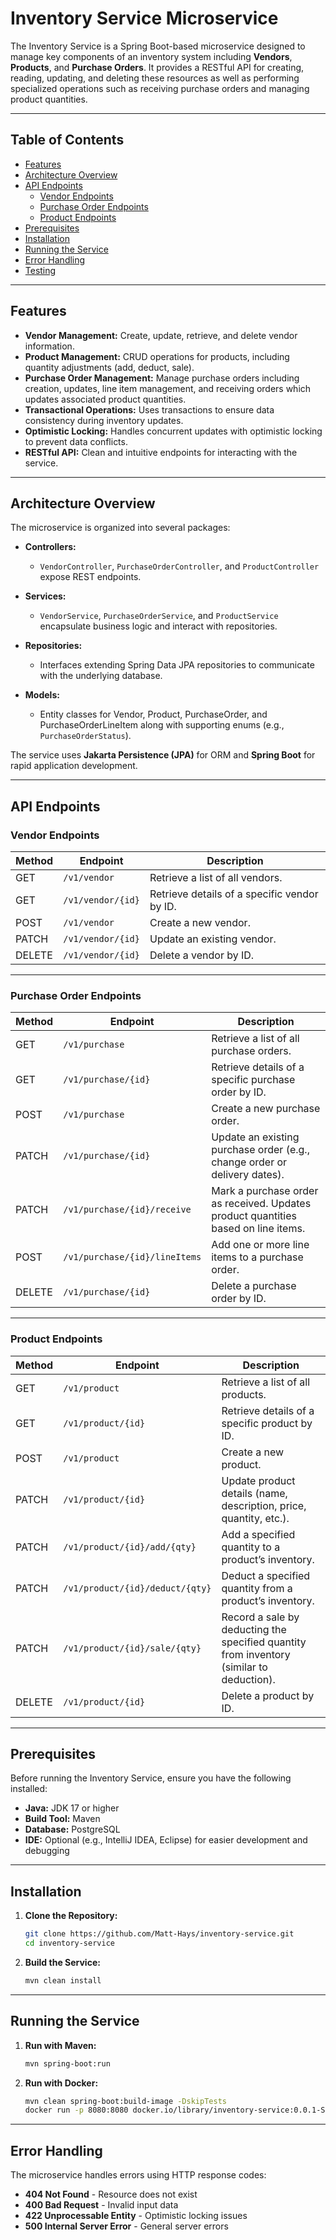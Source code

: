 # Inventory Service Microservice

The Inventory Service is a Spring Boot-based microservice designed to manage key components of an inventory system
including **Vendors**, **Products**, and **Purchase Orders**. It provides a RESTful API for creating, reading, updating,
and deleting these resources as well as performing specialized operations such as receiving purchase orders and managing
product quantities.

---

## Table of Contents

- [Features](#features)
- [Architecture Overview](#architecture-overview)
- [API Endpoints](#api-endpoints)
    - [Vendor Endpoints](#vendor-endpoints)
    - [Purchase Order Endpoints](#purchase-order-endpoints)
    - [Product Endpoints](#product-endpoints)
- [Prerequisites](#prerequisites)
- [Installation](#installation)
- [Running the Service](#running-the-service)
- [Error Handling](#error-handling)
- [Testing](#testing)

---

## Features

- **Vendor Management:** Create, update, retrieve, and delete vendor information.
- **Product Management:** CRUD operations for products, including quantity adjustments (add, deduct, sale).
- **Purchase Order Management:** Manage purchase orders including creation, updates, line item management, and receiving
  orders which updates associated product quantities.
- **Transactional Operations:** Uses transactions to ensure data consistency during inventory updates.
- **Optimistic Locking:** Handles concurrent updates with optimistic locking to prevent data conflicts.
- **RESTful API:** Clean and intuitive endpoints for interacting with the service.

---

## Architecture Overview

The microservice is organized into several packages:

- **Controllers:**
    - `VendorController`, `PurchaseOrderController`, and `ProductController` expose REST endpoints.

- **Services:**
    - `VendorService`, `PurchaseOrderService`, and `ProductService` encapsulate business logic and interact with
      repositories.

- **Repositories:**
    - Interfaces extending Spring Data JPA repositories to communicate with the underlying database.

- **Models:**
    - Entity classes for Vendor, Product, PurchaseOrder, and PurchaseOrderLineItem along with supporting enums (e.g.,
      `PurchaseOrderStatus`).

The service uses **Jakarta Persistence (JPA)** for ORM and **Spring Boot** for rapid application development.

---

## API Endpoints

### Vendor Endpoints

| Method | Endpoint          | Description                                  |
|--------|-------------------|----------------------------------------------|
| GET    | `/v1/vendor`      | Retrieve a list of all vendors.              |
| GET    | `/v1/vendor/{id}` | Retrieve details of a specific vendor by ID. |
| POST   | `/v1/vendor`      | Create a new vendor.                         |
| PATCH  | `/v1/vendor/{id}` | Update an existing vendor.                   |
| DELETE | `/v1/vendor/{id}` | Delete a vendor by ID.                       |

---

### Purchase Order Endpoints

| Method | Endpoint                      | Description                                                                        |
|--------|-------------------------------|------------------------------------------------------------------------------------|
| GET    | `/v1/purchase`                | Retrieve a list of all purchase orders.                                            |
| GET    | `/v1/purchase/{id}`           | Retrieve details of a specific purchase order by ID.                               |
| POST   | `/v1/purchase`                | Create a new purchase order.                                                       |
| PATCH  | `/v1/purchase/{id}`           | Update an existing purchase order (e.g., change order or delivery dates).          |
| PATCH  | `/v1/purchase/{id}/receive`   | Mark a purchase order as received. Updates product quantities based on line items. |
| POST   | `/v1/purchase/{id}/lineItems` | Add one or more line items to a purchase order.                                    |
| DELETE | `/v1/purchase/{id}`           | Delete a purchase order by ID.                                                     |

---

### Product Endpoints

| Method | Endpoint                        | Description                                                                              |
|--------|---------------------------------|------------------------------------------------------------------------------------------|
| GET    | `/v1/product`                   | Retrieve a list of all products.                                                         |
| GET    | `/v1/product/{id}`              | Retrieve details of a specific product by ID.                                            |
| POST   | `/v1/product`                   | Create a new product.                                                                    |
| PATCH  | `/v1/product/{id}`              | Update product details (name, description, price, quantity, etc.).                       |
| PATCH  | `/v1/product/{id}/add/{qty}`    | Add a specified quantity to a product’s inventory.                                       |
| PATCH  | `/v1/product/{id}/deduct/{qty}` | Deduct a specified quantity from a product’s inventory.                                  |
| PATCH  | `/v1/product/{id}/sale/{qty}`   | Record a sale by deducting the specified quantity from inventory (similar to deduction). |
| DELETE | `/v1/product/{id}`              | Delete a product by ID.                                                                  |

---

## Prerequisites

Before running the Inventory Service, ensure you have the following installed:

- **Java:** JDK 17 or higher
- **Build Tool:** Maven
- **Database:** PostgreSQL
- **IDE:** Optional (e.g., IntelliJ IDEA, Eclipse) for easier development and debugging

---

## Installation

1. **Clone the Repository:**

   ```bash
   git clone https://github.com/Matt-Hays/inventory-service.git
   cd inventory-service
   ```

2. **Build the Service:**

   ```bash
   mvn clean install
   ```

---

## Running the Service

1. **Run with Maven:**

   ```bash
   mvn spring-boot:run
   ```

2. **Run with Docker:**

   ```bash
   mvn clean spring-boot:build-image -DskipTests
   docker run -p 8080:8080 docker.io/library/inventory-service:0.0.1-SNAPSHOT
   ```

---

## Error Handling

The microservice handles errors using HTTP response codes:

- **404 Not Found** - Resource does not exist
- **400 Bad Request** - Invalid input data
- **422 Unprocessable Entity** - Optimistic locking issues
- **500 Internal Server Error** - General server errors
